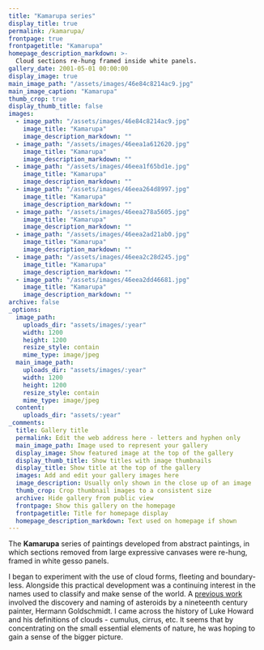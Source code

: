 ```yaml
---
title: "Kamarupa series"
display_title: true
permalink: /kamarupa/
frontpage: true
frontpagetitle: "Kamarupa"
homepage_description_markdown: >-
  Cloud sections re-hung framed inside white panels. 
gallery_date: 2001-05-01 00:00:00
display_image: true
main_image_path: "/assets/images/46e84c8214ac9.jpg"
main_image_caption: "Kamarupa"
thumb_crop: true
display_thumb_title: false
images:
  - image_path: "/assets/images/46e84c8214ac9.jpg"
    image_title: "Kamarupa"
    image_description_markdown: ""
  - image_path: "/assets/images/46eea1a612620.jpg"
    image_title: "Kamarupa"
    image_description_markdown: ""
  - image_path: "/assets/images/46eea1f65bd1e.jpg"
    image_title: "Kamarupa"
    image_description_markdown: ""
  - image_path: "/assets/images/46eea264d8997.jpg"
    image_title: "Kamarupa"
    image_description_markdown: ""
  - image_path: "/assets/images/46eea278a5605.jpg"
    image_title: "Kamarupa"
    image_description_markdown: ""
  - image_path: "/assets/images/46eea2ad21ab0.jpg"
    image_title: "Kamarupa"
    image_description_markdown: ""
  - image_path: "/assets/images/46eea2c28d245.jpg"
    image_title: "Kamarupa"
    image_description_markdown: ""
  - image_path: "/assets/images/46eea2dd46681.jpg"
    image_title: "Kamarupa"
    image_description_markdown: ""
archive: false
_options:
  image_path:
    uploads_dir: "assets/images/:year"
    width: 1200
    height: 1200
    resize_style: contain
    mime_type: image/jpeg
  main_image_path:
    uploads_dir: "assets/images/:year"
    width: 1200
    height: 1200
    resize_style: contain
    mime_type: image/jpeg
  content:
    uploads_dir: "assets/:year"
_comments:
  title: Gallery title
  permalink: Edit the web address here - letters and hyphen only
  main_image_path: Image used to represent your gallery
  display_image: Show featured image at the top of the gallery
  display_thumb_title: Show titles with image thumbnails
  display_title: Show title at the top of the gallery
  images: Add and edit your gallery images here
  image_description: Usually only shown in the close up of an image
  thumb_crop: Crop thumbnail images to a consistent size
  archive: Hide gallery from public view
  frontpage: Show this gallery on the homepage
  frontpagetitle: Title for homepage display
  homepage_description_markdown: Text used on homepage if shown
---
```

The <strong>Kamarupa</strong> series of paintings developed from abstract paintings, in which sections removed from large expressive canvases were re-hung, framed in white gesso panels.

I began to experiment with the use of cloud forms, fleeting and boundary-less. Alongside this practical development was a continuing interest in the  names used to classify and make sense of the world. A <a href="/goldschmidt/">previous work</a> involved the discovery and naming of asteroids by a nineteenth century painter, Hermann Goldschmidt.  I came across the history of Luke Howard and his definitions of clouds - cumulus, cirrus, etc. It seems that by concentrating on the small essential elements of nature, he was hoping to gain a sense of the bigger picture.